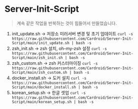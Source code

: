 # Server-Init-Script

> 계속 같은 작업을 반복하는 것이 힘들어서 만들었습니다.

1. init_update.sh -> 저장소 미러서버 변경 및 초기 업데이트
   `curl -s https://raw.githubusercontent.com/Cardroid/Server-Init-Script/main/init_update.sh | bash -s`
2. zsh_init.sh -> zsh 설치, oh-my-zsh 설정
   `curl -s https://raw.githubusercontent.com/Cardroid/Server-Init-Script/main/zsh_init.sh | bash -s`
3. zsh_custom.sh -> zsh 커스터마이징
   `curl -s https://raw.githubusercontent.com/Cardroid/Server-Init-Script/main/zsh_custom.sh | bash -s`
4. docker_install.sh -> 도커 설치
   `curl -s https://raw.githubusercontent.com/Cardroid/Server-Init-Script/main/docker_install.sh | bash -s`
5. korean_setup.sh -> 한글 셋업
   `curl -s https://raw.githubusercontent.com/Cardroid/Server-Init-Script/main/korean_setup.sh | bash -s`
